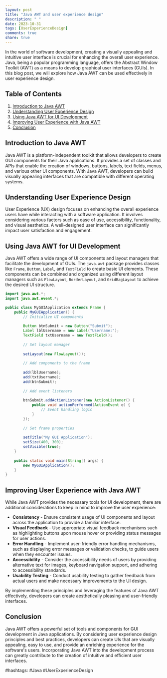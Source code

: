 ```yaml
---
layout: post
title: "Java AWT and user experience design"
description: " "
date: 2023-10-31
tags: [UserExperienceDesign]
comments: true
share: true
---
```


In the world of software development, creating a visually appealing and intuitive user interface is crucial for enhancing the overall user experience. Java, being a popular programming language, offers the Abstract Window Toolkit (AWT) as a means to develop graphical user interfaces (GUIs). In this blog post, we will explore how Java AWT can be used effectively in user experience design.

## Table of Contents
1. [Introduction to Java AWT](#introduction-to-java-awt)
2. [Understanding User Experience Design](#understanding-user-experience-design)
3. [Using Java AWT for UI Development](#using-java-awt-for-ui-development)
4. [Improving User Experience with Java AWT](#improving-user-experience-with-java-awt)
5. [Conclusion](#conclusion)

## Introduction to Java AWT

Java AWT is a platform-independent toolkit that allows developers to create GUI components for their Java applications. It provides a set of classes and APIs that enable the creation of windows, buttons, labels, text fields, menus, and various other UI components. With Java AWT, developers can build visually appealing interfaces that are compatible with different operating systems.

## Understanding User Experience Design

User Experience (UX) design focuses on enhancing the overall experience users have while interacting with a software application. It involves considering various factors such as ease of use, accessibility, functionality, and visual aesthetics. A well-designed user interface can significantly impact user satisfaction and engagement.

## Using Java AWT for UI Development

Java AWT offers a wide range of UI components and layout managers that facilitate the development of GUIs. The `java.awt` package provides classes like `Frame`, `Button`, `Label`, and `TextField` to create basic UI elements. These components can be combined and organized using different layout managers such as `FlowLayout`, `BorderLayout`, and `GridBagLayout` to achieve the desired UI structure.

```java
import java.awt.*;
import java.awt.event.*;

public class MyGUIApplication extends Frame {
    public MyGUIApplication() {
        // Initialize UI components
        
        Button btnSubmit = new Button("Submit");
        Label lblUsername = new Label("Username:");
        TextField txtUsername = new TextField();
        
        // Set layout manager
        
        setLayout(new FlowLayout());
        
        // Add components to the frame
        
        add(lblUsername);
        add(txtUsername);
        add(btnSubmit);
        
        // Add event listeners
        
        btnSubmit.addActionListener(new ActionListener() {
            public void actionPerformed(ActionEvent e) {
                // Event handling logic
            }
        });
        
        // Set frame properties
        
        setTitle("My GUI Application");
        setSize(400, 300);
        setVisible(true);
    }
    
    public static void main(String[] args) {
        new MyGUIApplication();
    }
}
```

## Improving User Experience with Java AWT

While Java AWT provides the necessary tools for UI development, there are additional considerations to keep in mind to improve the user experience:

- **Consistency** - Ensure consistent usage of UI components and layout across the application to provide a familiar interface.
- **Visual Feedback** - Use appropriate visual feedback mechanisms such as highlighting buttons upon mouse hover or providing status messages for user actions.
- **Error Handling** - Implement user-friendly error handling mechanisms, such as displaying error messages or validation checks, to guide users when they encounter issues.
- **Accessibility** - Consider the accessibility needs of users by providing alternative text for images, keyboard navigation support, and adhering to accessibility standards.
- **Usability Testing** - Conduct usability testing to gather feedback from actual users and make necessary improvements to the UI design.

By implementing these principles and leveraging the features of Java AWT effectively, developers can create aesthetically pleasing and user-friendly interfaces.

## Conclusion

Java AWT offers a powerful set of tools and components for GUI development in Java applications. By considering user experience design principles and best practices, developers can create UIs that are visually appealing, easy to use, and provide an enriching experience for the software's users. Incorporating Java AWT into the development process can greatly contribute to the creation of intuitive and efficient user interfaces.

#hashtags: #Java #UserExperienceDesign